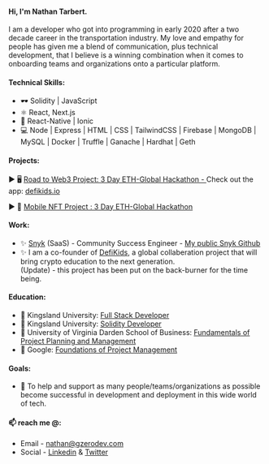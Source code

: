 
#### Hi, I'm Nathan Tarbert. 

I am a developer who got into programming in early 2020 after a two decade career in the transportation industry. My love and empathy for people has given me a blend of communication, plus technical development, that I believe is a winning combination when it comes to onboarding teams and organizations onto a particular platform.

#### Technical Skills:
* 🕶️ Solidity | JavaScript
* ⚛  React, Next.js
* 📱 React-Native | Ionic
* 💻 Node | Express | HTML | CSS | TailwindCSS | Firebase | MongoDB | MySQL | Docker | Truffle | Ganache | Hardhat | Geth

#### Projects:
  ▶️  🖥️ <a href="https://showcase.ethglobal.com/roadtoweb3/allocate"> Road to Web3 Project: 3 Day ETH-Global Hackathon - </a> Check out the app: <a href="https://defikids.io"> defikids.io </a> </br>
  
  ▶️  📱 <a href="https://showcase.ethglobal.com/nfthack2022/anala-art"> Mobile NFT Project : 3 Day ETH-Global Hackathon</a>

#### Work:
- ✨ <a href="https://snyk.io">Snyk</a> (SaaS) - Community Success Engineer - <a href="https://github.com/NathanTarbertSnyk">My public Snyk Github</a>
- ✨ I am a co-founder of <a href="https://defikids.io">DefiKids<a/>, a global collaberation project that will bring crypto education to the next generation.     <br>(Update) - this project has been put on the back-burner for the time being.</br>

#### Education:
- 🔭 Kingsland University: <a href="https://blockchaincertificate-verify.kingsland.io/certificate/608a62457913f53a579a0148">Full Stack Developer</a>
- 🔭 Kingsland University: <a href="https://blockchaincertificate-verify.kingsland.io/certificate/62fcb6b61918c47cc68be644">Solidity Developer</a>
- 🔭 University of Virginia Darden School of Business: <a href="https://www.coursera.org/account/accomplishments/certificate/JGQ9ALLJ7XUS">Fundamentals of Project Planning and Management</a>
- 🔭 Google: <a href="https://www.coursera.org/account/accomplishments/certificate/RRU4BWUKT5P6">Foundations of Project Management<a/> 

#### Goals:
- 👯 To help and support as many people/teams/organizations as possible become successful in development and deployment in this wide world of tech. </br> 

#### 📫 reach me @:
- Email - nathan@gzerodev.com 
- Social - <a href="https://linkedin.com/in/nathan-tarbert/">Linkedin</a> & <a href="https://twitter.com/nathan_tarbert">Twitter</a>








